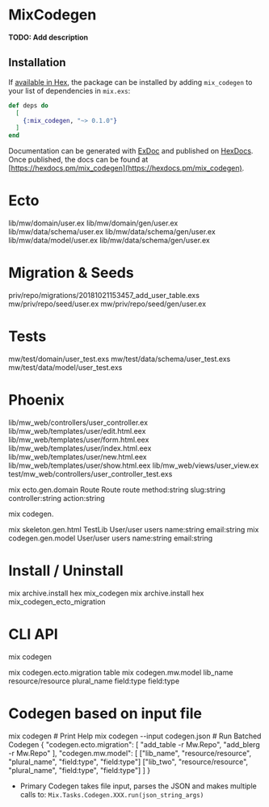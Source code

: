 # MixCodegen

**TODO: Add description**

## Installation

If [available in Hex](https://hex.pm/docs/publish), the package can be installed
by adding `mix_codegen` to your list of dependencies in `mix.exs`:

```elixir
def deps do
  [
    {:mix_codegen, "~> 0.1.0"}
  ]
end
```

Documentation can be generated with [ExDoc](https://github.com/elixir-lang/ex_doc)
and published on [HexDocs](https://hexdocs.pm). Once published, the docs can
be found at [https://hexdocs.pm/mix_codegen](https://hexdocs.pm/mix_codegen).

# Ecto
lib/mw/domain/user.ex
lib/mw/domain/gen/user.ex
lib/mw/data/schema/user.ex
lib/mw/data/schema/gen/user.ex
lib/mw/data/model/user.ex
lib/mw/data/schema/gen/user.ex

# Migration & Seeds
priv/repo/migrations/20181021153457_add_user_table.exs
mw/priv/repo/seed/user.ex
mw/priv/repo/seed/gen/user.ex

# Tests
mw/test/domain/user_test.exs
mw/test/data/schema/user_test.exs
mw/test/data/model/user_test.exs



# Phoenix
lib/mw_web/controllers/user_controller.ex
lib/mw_web/templates/user/edit.html.eex
lib/mw_web/templates/user/form.html.eex
lib/mw_web/templates/user/index.html.eex
lib/mw_web/templates/user/new.html.eex
lib/mw_web/templates/user/show.html.eex
lib/mw_web/views/user_view.ex
test/mw_web/controllers/user_controller_test.exs



mix ecto.gen.domain Route Route route method:string slug:string controller:string action:string

mix codegen.

mix skeleton.gen.html TestLib User/user users name:string email:string
mix codegen.gen.model User/user users name:string email:string

# Install / Uninstall
mix archive.install hex mix_codegen
mix archive.install hex mix_codegen_ecto_migration

# CLI API
mix codegen

mix codegen.ecto.migration table
mix codegen.mw.model lib_name resource/resource plural_name field:type field:type

# Codegen based on input file
mix codegen                       # Print Help
mix codegen --input codegen.json  # Run Batched Codegen
{
  "codegen.ecto.migration": [
    "add_table -r Mw.Repo",
    "add_blerg -r Mw.Repo"
  ],
  "codegen.mw.model": [
    ["lib_name", "resource/resource", "plural_name", "field:type", "field:type"]
    ["lib_two", "resource/resource", "plural_name", "field:type", "field:type"]
  ]
}

* Primary Codegen takes file input, parses the JSON and makes multiple calls to:
`Mix.Tasks.Codegen.XXX.run(json_string_args)`

